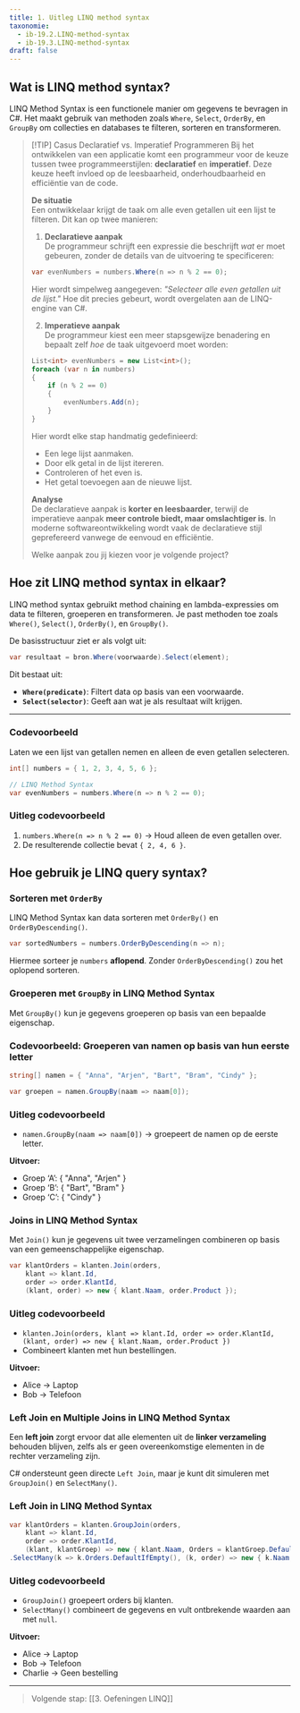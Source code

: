 ```yaml
---
title: 1. Uitleg LINQ method syntax
taxonomie:
  - ib-19.2.LINQ-method-syntax
  - ib-19.3.LINQ-method-syntax
draft: false
---
```


## Wat is LINQ method syntax?
LINQ Method Syntax is een functionele manier om gegevens te bevragen in C#. Het maakt gebruik van methoden zoals `Where`, `Select`, `OrderBy`, en `GroupBy` om collecties en databases te filteren, sorteren en transformeren.

> [!TIP] Casus Declaratief vs. Imperatief Programmeren
>Bij het ontwikkelen van een applicatie komt een programmeur voor de keuze tussen twee programmeerstijlen: **declaratief** en **imperatief**. Deze keuze heeft invloed op de leesbaarheid, onderhoudbaarheid en efficiëntie van de code.  
>
>**De situatie**  
>Een ontwikkelaar krijgt de taak om alle even getallen uit een lijst te filteren. Dit kan op twee manieren:  
>
>1. **Declaratieve aanpak**  
>   De programmeur schrijft een expressie die beschrijft *wat* er moet gebeuren, zonder de details van de uitvoering te specificeren:  
>   ```csharp
>   var evenNumbers = numbers.Where(n => n % 2 == 0);
>   ```
>   Hier wordt simpelweg aangegeven: *"Selecteer alle even getallen uit de lijst."* Hoe dit precies gebeurt, wordt overgelaten aan de LINQ-engine van C#.  
>
>2. **Imperatieve aanpak**  
>   De programmeur kiest een meer stapsgewijze benadering en bepaalt zelf *hoe* de taak uitgevoerd moet worden:  
>   ```csharp
>   List<int> evenNumbers = new List<int>();  
>   foreach (var n in numbers)  
>   {  
>       if (n % 2 == 0)  
>       {  
>           evenNumbers.Add(n);  
>       }  
>   }
>   ```
>   Hier wordt elke stap handmatig gedefinieerd:  
>   - Een lege lijst aanmaken.  
>   - Door elk getal in de lijst itereren.  
>   - Controleren of het even is.  
>   - Het getal toevoegen aan de nieuwe lijst.  
>
>**Analyse**  
>De declaratieve aanpak is **korter en leesbaarder**, terwijl de imperatieve aanpak **meer controle biedt, maar omslachtiger is**. In moderne softwareontwikkeling wordt vaak de declaratieve stijl geprefereerd vanwege de eenvoud en efficiëntie.  
>
>Welke aanpak zou jij kiezen voor je volgende project?

## Hoe zit LINQ method syntax in elkaar? 
LINQ method syntax gebruikt method chaining en lambda-expressies om data te filteren, groeperen en transformeren. Je past methoden toe zoals `Where()`, `Select()`, `OrderBy()`, en `GroupBy()`.  

De basisstructuur ziet er als volgt uit:

```csharp
var resultaat = bron.Where(voorwaarde).Select(element);
```

Dit bestaat uit:
- **`Where(predicate)`**: Filtert data op basis van een voorwaarde.
- **`Select(selector)`**: Geeft aan wat je als resultaat wilt krijgen.

---

### Codevoorbeeld
Laten we een lijst van getallen nemen en alleen de even getallen selecteren.  

```csharp
int[] numbers = { 1, 2, 3, 4, 5, 6 };

// LINQ Method Syntax
var evenNumbers = numbers.Where(n => n % 2 == 0);
```

### Uitleg codevoorbeeld  
1. `numbers.Where(n => n % 2 == 0)` → Houd alleen de even getallen over.  
2. De resulterende collectie bevat `{ 2, 4, 6 }`.  

## Hoe gebruik je LINQ query syntax? 

### Sorteren met `OrderBy`  
LINQ Method Syntax kan data sorteren met `OrderBy()` en `OrderByDescending()`.  

```csharp
var sortedNumbers = numbers.OrderByDescending(n => n);
```
Hiermee sorteer je `numbers` **aflopend**. Zonder `OrderByDescending()` zou het oplopend sorteren.

### Groeperen met `GroupBy` in LINQ Method Syntax

Met `GroupBy()` kun je gegevens groeperen op basis van een bepaalde eigenschap.  

### Codevoorbeeld: Groeperen van namen op basis van hun eerste letter  
```csharp
string[] namen = { "Anna", "Arjen", "Bart", "Bram", "Cindy" };

var groepen = namen.GroupBy(naam => naam[0]);
```

### Uitleg codevoorbeeld  
- `namen.GroupBy(naam => naam[0])` → groepeert de namen op de eerste letter.  

**Uitvoer:**
- Groep ‘A’: { "Anna", "Arjen" }  
- Groep ‘B’: { "Bart", "Bram" }  
- Groep ‘C’: { "Cindy" }  

### Joins in LINQ Method Syntax

Met `Join()` kun je gegevens uit twee verzamelingen combineren op basis van een gemeenschappelijke eigenschap.

```csharp
var klantOrders = klanten.Join(orders,
    klant => klant.Id,
    order => order.KlantId,
    (klant, order) => new { klant.Naam, order.Product });
```

### Uitleg codevoorbeeld
- `klanten.Join(orders, klant => klant.Id, order => order.KlantId, (klant, order) => new { klant.Naam, order.Product })`
- Combineert klanten met hun bestellingen.

**Uitvoer:**
- Alice → Laptop  
- Bob → Telefoon  

### Left Join en Multiple Joins in LINQ Method Syntax

Een **left join** zorgt ervoor dat alle elementen uit de **linker verzameling** behouden blijven, zelfs als er geen overeenkomstige elementen in de rechter verzameling zijn.  

C# ondersteunt geen directe `Left Join`, maar je kunt dit simuleren met `GroupJoin()` en `SelectMany()`.  

### Left Join in LINQ Method Syntax  

```csharp
var klantOrders = klanten.GroupJoin(orders,
    klant => klant.Id,
    order => order.KlantId,
    (klant, klantGroep) => new { klant.Naam, Orders = klantGroep.DefaultIfEmpty() })
.SelectMany(k => k.Orders.DefaultIfEmpty(), (k, order) => new { k.Naam, Product = order?.Product ?? "Geen bestelling" });
```

### Uitleg codevoorbeeld  
- `GroupJoin()` groepeert orders bij klanten.
- `SelectMany()` combineert de gegevens en vult ontbrekende waarden aan met `null`.

**Uitvoer:**
- Alice → Laptop  
- Bob → Telefoon  
- Charlie → Geen bestelling  

---

> Volgende stap: [[3. Oefeningen LINQ]]